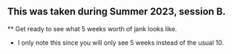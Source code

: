 ## This was taken during Summer 2023, session B.
** Get ready to see what 5 weeks worth of jank looks like.
* I only note this since you will only see 5 weeks instead of the usual 10.
